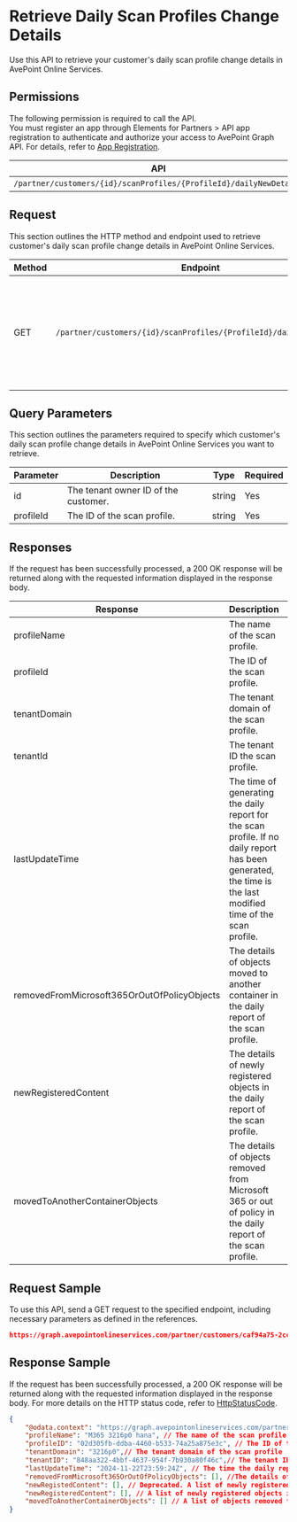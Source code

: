 # Retrieve Daily Scan Profiles Change Details

Use this API to retrieve your customer's daily scan profile change details in AvePoint Online Services.

## Permissions  

The following permission is required to call the API.  
You must register an app through Elements for Partners > API app registration to authenticate and authorize your access to AvePoint Graph API. For details, refer to [App Registration](https://cdn.avepoint.com/assets/apelements-webhelp/avepoint-elements-for-partners/index.htm#!Documents/appregistration.htm).

| API | Permission  |
|-----------|--------|
| `/partner/customers/{id}/scanProfiles/{ProfileId}/dailyNewDetails`| partner.scanprofiles.read.all|  

## Request

This section outlines the HTTP method and endpoint used to retrieve customer's daily scan profile change details in AvePoint Online Services.

| Method | Endpoint | Description |  
|-----------|-----------|-----------|
|GET|`/partner/customers/{id}/scanProfiles/{ProfileId}/dailyNewDetails`| Retrieves your customer's daily scan profile change details in AvePoint Online Services.|


## Query Parameters

This section outlines the parameters required to specify which customer's daily scan profile change details in AvePoint Online Services you want to retrieve.

| Parameter | Description | Type | Required |
| --- | --- | --- | --- |
| id | The tenant owner ID of the customer. | string | Yes |
| profileId | The ID of the scan profile. | string | Yes |

## Responses

If the request has been successfully processed, a 200 OK response will be returned along with the requested information displayed in the response body.

| Response | Description | Type |
| --- | --- | --- |
| profileName | The name of the scan profile. | string |
| profileId | The ID of the scan profile. | string |
| tenantDomain | The tenant domain of the scan profile. | string |
| tenantId | The tenant ID the scan profile. | string |
| lastUpdateTime | The time of generating the daily report for the scan profile. If no daily report has been generated, the time is the last modified time of the scan profile. | string |
|removedFromMicrosoft365OrOutOfPolicyObjects | The details of objects moved to another container in the daily report of the scan profile. | list |
| newRegisteredContent | The details of newly registered objects in the daily report of the scan profile. | list |
| movedToAnotherContainerObjects | The details of objects removed from Microsoft 365 or out of policy in the daily report of the scan profile. | list |

## Request Sample

To use this API, send a GET request to the specified endpoint, including necessary parameters as defined in the references.  

```json
https://graph.avepointonlineservices.com/partner/customers/caf94a75-2cc6-43bb-b04b-794cb9af5ea3/scanProfiles/0e5e152d-65cc-4206-9829-636ee72c88c3/dailyNewDetails
```

## Response Sample

If the request has been successfully processed, a 200 OK response will be returned along with the requested information displayed in the response body. For more details on the HTTP status code, refer to [HttpStatusCode](https://learn.avepoint.com/docs/Use-AvePoint-Graph-API.html#http-status-code).

```json 
{
    "@odata.context": "https://graph.avepointonlineservices.com/partner/$metadata#Portal.Api.Model.ProfileDailyNewDetailInfo",
    "profileName": "M365 3216p0 hana", // The name of the scan profile
    "profileID": "02d305fb-ddba-4460-b533-74a25a875e3c", // The ID of the scan profile
    "tenantDomain": "3216p0",// The tenant domain of the scan profile
    "tenantID": "848aa322-4bbf-4637-954f-7b930a80f46c",// The tenant ID.
    "lastUpdateTime": "2024-11-22T23:59:24Z", // The time the daily report for the scan profile was generated. If no daily report has been generated, the time will be the last modified time of the scan profile
    "removedFromMicrosoft365OrOutOfPolicyObjects": [], //The details of objects moved to another container in the daily report of the scan profile
    "newRegistedContent": [], // Deprecated. A list of newly registered objects in the daily report of the scan profile
    "newRegisteredContent": [], // A list of newly registered objects in the daily report of the scan profile
    "movedToAnotherContainerObjects": [] // A list of objects removed from Microsoft 365 or out of policy in the daily report of the scan profile
}

